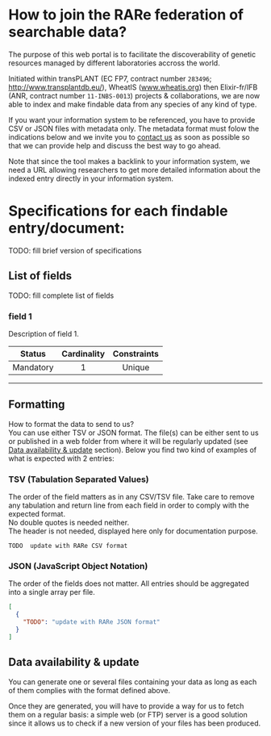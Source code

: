 # How to join the RARe federation of searchable data?

The purpose of this web portal is to facilitate the discoverability of genetic resources
managed by different laboratories accross the world.

Initiated within transPLANT (EC FP7, contract number `283496`; http://www.transplantdb.eu/), WheatIS
(www.wheatis.org) then Elixir-fr/IFB (ANR, contract number `11-INBS-0013`) projects & collaborations, we are
now able to index and make findable data from any species of any kind of type.

If you want your information system to be referenced, you have to provide CSV or JSON files with metadata only. The metadata format must folow the indications below and we invite you to [contact us](mailto:urgi-contact@inra.fr)
as soon as possible so that we can provide help and discuss the best way to go ahead.

Note that since the tool makes a backlink to your information system, we need a URL allowing researchers
to get more detailed information about the indexed entry directly in your information system.

# Specifications for each findable entry/document:

TODO: fill brief version of specifications

## List of fields

TODO: fill complete list of fields

### field 1

Description of field 1.

| Status | Cardinality | Constraints |
| :---: | :---: | :---: |
| Mandatory | 1 | Unique |

---

## Formatting

How to format the data to send to us?  
You can use either TSV or JSON format. The file(s) can be either sent to us or published in a web folder
from where it will be regularly updated (see [Data availability & update](#data-availability-update)
section). Below you find two kind of examples of what is expected with 2 entries:

### TSV (Tabulation Separated Values)

The order of the field matters as in any CSV/TSV file. Take care to remove any tabulation and return
line from each field in order to comply with the expected format.  
No double quotes is needed neither.  
The header is not needed, displayed here only for documentation purpose.

```csv
TODO  update with RARe CSV format
```

### JSON (JavaScript Object Notation)

The order of the fields does not matter. All entries should be aggregated into a single array per file.

```json
[
  {
    "TODO": "update with RARe JSON format"
  }
]
```

## Data availability & update

You can generate one or several files containing your data as long as each of them complies
with the format defined above.

Once they are generated, you will have to provide a way for us to fetch them on a regular basis: a
simple web (or FTP) server is a good solution since it allows us to check if a new version of your
files has been produced.
